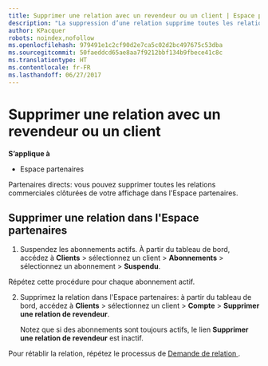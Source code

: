 ```yaml
---
title: Supprimer une relation avec un revendeur ou un client | Espace partenaires
description: "La suppression d’une relation supprime toutes les relations commerciales clôturées de votre affichage dans l'Espace partenaires."
author: KPacquer
robots: noindex,nofollow
ms.openlocfilehash: 979491e1c2cf90d2e7ca5c02d2bc497675c53dba
ms.sourcegitcommit: 50faeddcd65ae8aa7f9212bbf134b9fbece41c8c
ms.translationtype: HT
ms.contentlocale: fr-FR
ms.lasthandoff: 06/27/2017
---
```

# <a name="remove-a-relationship-with-a-reseller-or-a-customer"></a>Supprimer une relation avec un revendeur ou un client

**S’applique à**

-   Espace partenaires

Partenaires directs: vous pouvez supprimer toutes les relations commerciales clôturées de votre affichage dans l'Espace partenaires.

## <a name="remove-a-relationship-in-partner-center"></a>Supprimer une relation dans l'Espace partenaires

1.  Suspendez les abonnements actifs. À partir du tableau de bord, accédez à **Clients** > sélectionnez un client > **Abonnements** > sélectionnez un abonnement > **Suspendu**. 

   Répétez cette procédure pour chaque abonnement actif.

2.  Supprimez la relation dans l'Espace partenaires: à partir du tableau de bord, accédez à **Clients** > sélectionnez un client > **Compte** > **Supprimer une relation de revendeur**.

    Notez que si des abonnements sont toujours actifs, le lien **Supprimer une relation de revendeur** est inactif. 

Pour rétablir la relation, répétez le processus de [Demande de relation ](request-a-relationship-with-a-customer.md).
